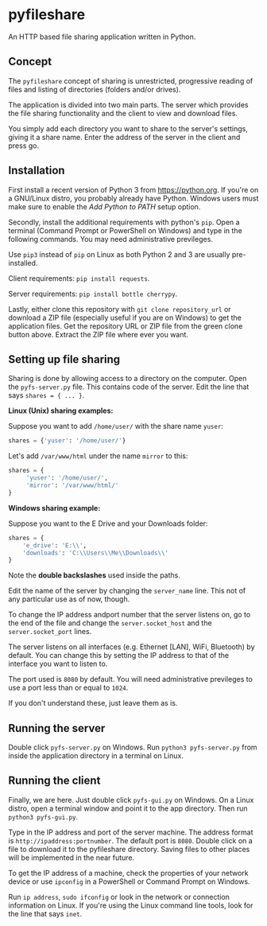 # pyfileshare
An HTTP based file sharing application written in Python.

## Concept
The `pyfileshare` concept of sharing is unrestricted, progressive reading
of files and listing of directories (folders and/or drives).

The application is divided into two main parts. The server which provides
the file sharing functionality and the client to view and download files.

You simply add each directory you want to share to the server's settings,
giving it a share name. Enter the address of the server in the client
and press go.

## Installation
First install a recent version of Python 3 from https://python.org.
If you're on a GNU/Linux distro, you probably already have Python.
Windows users must make sure to enable the _Add Python to PATH_ setup option.

Secondly, install the additional requirements with python's `pip`.
Open a terminal (Command Prompt or PowerShell on Windows) and type in
the following commands. You may need administrative previleges.

Use `pip3` instead of `pip` on Linux as both Python 2 and 3
are usually pre-installed.

Client requirements: `pip install requests`.

Server requirements: `pip install bottle cherrypy`.

Lastly, either clone this repository with `git clone repository_url`
or download a ZIP file (especially useful if you are on Windows) to get
the application files. Get the repository URL or ZIP file from the green
clone button above. Extract the ZIP file where ever you want.

## Setting up file sharing
Sharing is done by allowing access to a directory on the computer.
Open the `pyfs-server.py` file. This contains code of the server.
Edit the line that says `shares = { ... }`.

__Linux (Unix) sharing examples:__

Suppose you want to add `/home/user/` with the share name `yuser`:

```python
shares = {'yuser': '/home/user/'}
```

Let's add `/var/www/html` under the name `mirror` to this:

```python
shares = {
     'yuser': '/home/user/',
     'mirror': '/var/www/html/'
}
```

__Windows sharing example:__

Suppose you want to the E Drive and your Downloads folder:

```python
shares = {
    'e_drive': 'E:\\',
    'downloads': 'C:\\Users\\Me\\Downloads\\'
}
```

Note the __double backslashes__ used inside the paths.

Edit the name of the server by changing the `server_name` line.
This not of any particular use as of now, though.

To change the IP address andport number that the server listens on,
go to the end of the file and change the `server.socket_host` and
the `server.socket_port` lines.

The server listens on all interfaces (e.g. Ethernet [LAN], WiFi, Bluetooth)
by default. You can change this by setting the IP address to that of
the interface you want to listen to.

The port used is `8080` by default. You will need administrative previleges
to use a port less than or equal to `1024`.

If you don't understand these, just leave them as is.

## Running the server
Double click `pyfs-server.py` on Windows. Run `python3 pyfs-server.py`
from inside the application directory in a terminal on Linux.

## Running the client
Finally, we are here. Just double click `pyfs-gui.py` on Windows.
On a Linux distro, open a terminal window and point it to the app directory.
Then run `python3 pyfs-gui.py`.

Type in the IP address and port of the server machine. The address format
is `http://ipaddress:portnumber`. The default port is `8080`. Double click
on a file to download it to the pyfileshare directory. Saving files to other
places will be implemented in the near future.

To get the IP address of a machine, check the properties of your network
device or use `ipconfig` in a PowerShell or Command Prompt on Windows.

Run `ip address`, `sudo ifconfig` or look in the network or connection
information on Linux. If you're using the Linux command line tools, look
for the line that says `inet`.
